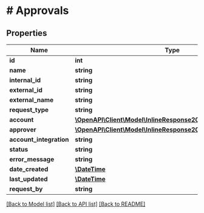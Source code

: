 # # Approvals

## Properties

Name | Type | Description | Notes
------------ | ------------- | ------------- | -------------
**id** | **int** |  | [optional]
**name** | **string** |  | [optional]
**internal_id** | **string** |  | [optional]
**external_id** | **string** |  | [optional]
**external_name** | **string** |  | [optional]
**request_type** | **string** |  | [optional]
**account** | [**\OpenAPI\Client\Model\InlineResponse20040AppDeployInstance**](InlineResponse20040AppDeployInstance.md) |  | [optional]
**approver** | [**\OpenAPI\Client\Model\InlineResponse20040AppDeployInstance**](InlineResponse20040AppDeployInstance.md) |  | [optional]
**account_integration** | **string** |  | [optional]
**status** | **string** |  | [optional]
**error_message** | **string** |  | [optional]
**date_created** | [**\DateTime**](\DateTime.md) |  | [optional]
**last_updated** | [**\DateTime**](\DateTime.md) |  | [optional]
**request_by** | **string** |  | [optional]

[[Back to Model list]](../../README.md#models) [[Back to API list]](../../README.md#endpoints) [[Back to README]](../../README.md)
